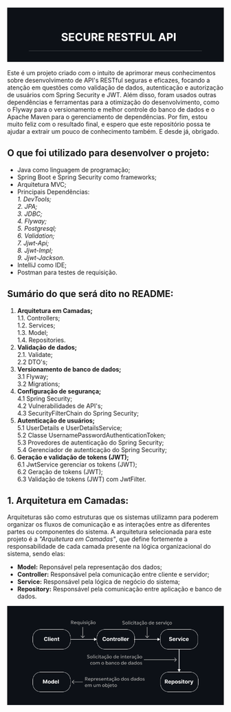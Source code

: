 ![Título](images/ReadmeTitle.png)

Este é um projeto criado com o intuito de aprimorar meus conhecimentos sobre
desenvolvimento de API's RESTful seguras e eficazes, focando a atenção 
em questões como validação de dados, autenticação e autorização de usuários com
Spring Security e JWT. Além disso, foram usados outras dependências e ferramentas 
para a otimização do desenvolvimento, como o Flyway para o versionamento e melhor
controle do banco de dados e o Apache Maven para o gerenciamento de dependências. 
Por fim, estou muito feliz com o resultado final, e espero que este repositório 
possa te ajudar a extrair um pouco de conhecimento também. E desde já, obrigado.

## O que foi utilizado para desenvolver o projeto:

- Java como linguagem de programação;
- Spring Boot e Spring Security como frameworks;
- Arquitetura MVC;
- Principais Dependências:<br>
*1. DevTools;*<br>
*2. JPA;*<br>
*3. JDBC;*<br>
*4. Flyway;*<br>
*5. Postgresql;*<br>
*6. Validation;*<br>
*7. Jjwt-Api;*<br>
*8. Jjwt-Impl;*<br>
*9. Jjwt-Jackson.*<br>
- IntelliJ como IDE;
- Postman para testes de requisição.

## Sumário do que será dito no README:

1. **Arquitetura em Camadas;**<br>
   1.1. Controllers;<br>
   1.2. Services;<br>
   1.3. Model;<br>
   1.4. Repositories.<br>
2. **Validação de dados;**<br>
   2.1. Validate;<br>
   2.2 DTO's;<br>
3. **Versionamento de banco de dados;**<br>
   3.1 Flyway;<br>
   3.2 Migrations;<br>
4. **Configuração de segurança;**<br>
   4.1 Spring Security;<br>
   4.2 Vulnerabilidades de API's;<br>
   4.3 SecurityFilterChain do Spring Security;<br>
5. **Autenticação de usuários;**<br>
   5.1 UserDetails e UserDetailsService;<br>
   5.2 Classe UsernamePasswordAuthenticationToken;<br>
   5.3 Provedores de autenticação do Spring Security;<br>
   5.4 Gerenciador de autenticação do Spring Security;<br>
6. **Geração e validação de tokens (JWT);**<br>
   6.1 JwtService gerenciar os tokens (JWT);<br>
   6.2 Geração de tokens (JWT);<br>
   6.3 Validação de tokens (JWT) com JwtFilter.<br>

## 1. Arquitetura em Camadas:

Arquiteturas são como estruturas que os sistemas utilizamn para poderem
organizar os fluxos de comunicação e as interações entre as diferentes partes
ou componentes do sistema. A arquitetura selecionada para este projeto é
a *"Arquitetura em Camadas"*, que define fortemente a responsabilidade de cada
camada presente na lógica organizacional do sistema, sendo elas:

- **Model:** Reponsável pela representação dos dados;
- **Controller:** Responsável pela comunicação entre cliente e servidor;
- **Service:** Responsável pela lógica de negócio do sistema;
- **Repository:** Responsável pela comunicação entre aplicação e banco de dados.

![Título](images/ArquiteturaEmCamadas.png)



